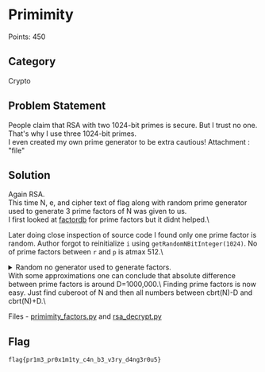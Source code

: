 # Primimity
Points: 450
## Category
Crypto
## Problem Statement
People claim that RSA with two 1024-bit primes is secure. But I trust no one. That's why I use three 1024-bit primes.\
I even created my own prime generator to be extra cautious!
Attachment : "file"
## Solution
Again RSA.\
This time N, e, and cipher text of flag along with random prime generator used to generate 3 prime factors of N was given to us.\
I first looked at [factordb](http://www.factordb.com/) for prime factors but it didnt helped.\

Later doing close inspection of source code I found only one prime factor is random. Author forgot to reinitialize `i` using `getRandomNBitInteger(1024)`. No of prime factors between `r` and `p` is atmax 512.\
<details>
<summary>Random no generator used to generate factors.</summary>
```py
def prime_gen():
    i = getRandomNBitInteger(1024)
    d = getRandomNBitInteger(8)
    for _ in range(d):
        i = find_next_prime(i)
    p = find_next_prime(i)
    d = getRandomNBitInteger(8)
    for _ in range(d):
        i = find_next_prime(i)
    q = find_next_prime(i)
    d = getRandomNBitInteger(8)
    for _ in range(d):
        i = find_next_prime(i)
    r = find_next_prime(i)
    return (p,q,r)
```
</details>
With some approximations one can conclude that absolute difference between prime factors is around D=1000,000.\
Finding prime factors is now easy. Just find cuberoot of N and then all numbers between cbrt(N)-D and cbrt(N)+D.\

Files - [primimity_factors.py](files/primimity_factors.py) and [rsa_decrypt.py](files/rsa_decrypt.py)
## Flag
```
flag{pr1m3_pr0x1m1ty_c4n_b3_v3ry_d4ng3r0u5}
```
